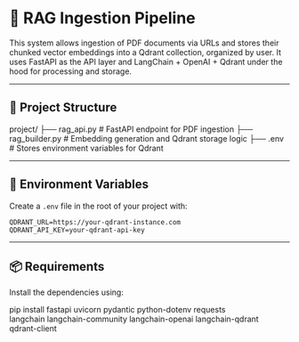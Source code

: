 # 🧠 RAG Ingestion Pipeline

This system allows ingestion of PDF documents via URLs and stores their chunked vector embeddings into a Qdrant collection, organized by user. It uses FastAPI as the API layer and LangChain + OpenAI + Qdrant under the hood for processing and storage.

---

## 📁 Project Structure

project/
├── rag_api.py # FastAPI endpoint for PDF ingestion
├── rag_builder.py # Embedding generation and Qdrant storage logic
├── .env # Stores environment variables for Qdrant

---

## 🔧 Environment Variables

Create a `.env` file in the root of your project with:

```env
QDRANT_URL=https://your-qdrant-instance.com
QDRANT_API_KEY=your-qdrant-api-key
```

---

## 📦 Requirements

Install the dependencies using:

pip install fastapi uvicorn pydantic python-dotenv requests \
            langchain langchain-community langchain-openai langchain-qdrant \
            qdrant-client